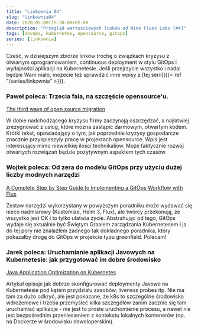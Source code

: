 ```yaml
---
title: "Linkownia 04"
slug: "linkownia04"
date: 2020-05-08T15:30:00+02:00
description: "Przegląd wartościowych linków od Nine Fives Labs [#4]"
tags: [devops, kubernetes, opensource, gitops]
series: [linkownia]
---
```


Cześć, w dzisiejszym zbiorze linków trochę o związkach kryzysu z otwartym oprogramowaniem, continuous deployment w stylu GitOps i wydajności aplikacji na Kubernetesie. Jeśli przejrzycie wszystko i nadal będzie Wam mało, możecie też sprawdzić inne wpisy z [tej serii]({{< ref "/series/linkownia" >}}).

### Paweł poleca: Trzecia fala, na szczęście opensource'u.

[The third wave of open source migration](https://blog.tidelift.com/the-third-wave-of-open-source-migration)

W dobie nadchodzącego kryzysu firmy zaczynają oszczędzać, a najłatwiej zrezygnować z usług, które można zastąpić darmowym, otwartym kodem. Krótki tekst, opowiadający o tym, jak poprzednie kryzysy gospodarcze znacznie przyspieszyły pracę w projektach opensource. Wpis jest interesujący mimo niewielkiej ilości technikaliów. Może faktycznie rozwój otwartych rozwiązań będzie pozytywnym aspektem tych czasów.

### Wojtek poleca: Od zera do modelu GitOps przy użyciu dużej liczby modnych narzędzi

[A Complete Step by Step Guide to Implementing a GitOps Workflow with Flux](https://managedkube.com/gitops/flux/weaveworks/guide/tutorial/2020/05/01/a-complete-step-by-step-guide-to-implementing-a-gitops-workflow-with-flux.html)

Zestaw narzędzi wykorzystany w powyższym poradniku może wydawać się nieco nadmiarowy (Kustomize, Helm 3, Flux), ale twórcy przekonują, że wszystko jest OK i to tylko ułatwia życie. Abstrahując od tego, GitOps wydaje się aktualnie być Świętym Graalem zarządzania Kubernetesem i ja do tej pory nie znalazłem żadnego tak dokładnego poradnika, który pokazałby drogę do GitOps w projekcie typu greenfield. Polecam!

### Jarek poleca: Uruchamianie aplikacji Javowych na Kubernetesie: jak przygotować im dobre środowisko

[Java Application Optimization on Kubernetes](https://medium.com/faun/java-application-optimization-on-kubernetes-on-the-example-of-a-spring-boot-microservice-cf3737a2219c)

Artykuł opisuje jak dobrze skonfigurować deploymenty Javowe na Kubernetesie pod kątem przydziału zasobów, liveness probes itp. Nie ma tam za dużo odkryć, ale jest pokazane, że k8s to szczególne środowisko wdrożeniowe i trzeba przemyśleć kilka szczegółów zanim zacznie się tam uruchamiać aplikacje - nie jest to proste uruchomienie procesu, a nawet nie jest bezpośrednim przeniesieniem z kontekstu lokalnych kontenerów (np. na Dockerze w środowisku deweloperskim).
